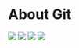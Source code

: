 # About Git
![](https://upload.wikimedia.org/wikipedia/commons/thumb/3/3f/Git_icon.svg/200px-Git_icon.svg.png) ![](https://upload.wikimedia.org/wikipedia/commons/thumb/3/3f/Git_icon.svg/200px-Git_icon.svg.png) ![](https://upload.wikimedia.org/wikipedia/commons/thumb/3/3f/Git_icon.svg/200px-Git_icon.svg.png) ![](https://upload.wikimedia.org/wikipedia/commons/thumb/3/3f/Git_icon.svg/200px-Git_icon.svg.png)
